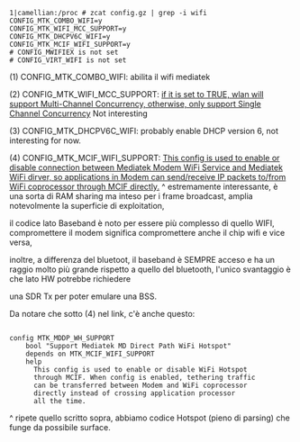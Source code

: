 ```
1|camellian:/proc # zcat config.gz | grep -i wifi                                                                                                                   
CONFIG_MTK_COMBO_WIFI=y
CONFIG_MTK_WIFI_MCC_SUPPORT=y
CONFIG_MTK_DHCPV6C_WIFI=y
CONFIG_MTK_MCIF_WIFI_SUPPORT=y
# CONFIG_MWIFIEX is not set
# CONFIG_VIRT_WIFI is not set
```

(1) CONFIG_MTK_COMBO_WIFI: abilita il wifi mediatek

(2) CONFIG_MTK_WIFI_MCC_SUPPORT:  [if it is set to TRUE, wlan will support Multi-Channel Concurrency, otherwise, only support Single Channel Concurrency](https://android.googlesource.com/kernel/mediatek/+/android-mtk-3.18/drivers/misc/mediatek/connectivity/Kconfig#241) Not interesting

(3) CONFIG_MTK_DHCPV6C_WIFI: probably enable DHCP version 6, not interesting for now.

(4) CONFIG_MTK_MCIF_WIFI_SUPPORT: [This config is used to enable or disable connection between Mediatek Modem WiFi Service and Mediatek WiFi dirver, so applications in Modem can send/receive IP packets to/from WiFi coprocessor through MCIF directly.](https://github.com/sameri2010/XiaomiRedmiNote10S_kernelOpenSource/blob/7094834e4fca19af2ca43a752debf95c0022b949/drivers/misc/mediatek/mddp/Kconfig#L9)
^ estremamente interessante, è una sorta di RAM sharing ma inteso per i frame broadcast, amplia notevolmente la superficie di exploitation,

il codice lato Baseband è noto per essere più complesso di quello WIFI, compromettere il modem significa compromettere anche il chip wifi e vice versa,

inoltre, a differenza del bluetoot, il baseband è SEMPRE acceso e ha un raggio molto più grande rispetto a quello del bluetooth, l'unico svantaggio è che lato HW potrebbe richiedere

una SDR Tx per poter emulare una BSS.

Da notare che sotto (4) nel link, c'è anche questo: 
```

config MTK_MDDP_WH_SUPPORT
	bool "Support Mediatek MD Direct Path WiFi Hotspot"
	depends on MTK_MCIF_WIFI_SUPPORT
	help
	  This config is used to enable or disable WiFi Hotspot
	  through MCIF. When config is enabled, tethering traffic
	  can be transferred between Modem and WiFi coprocessor
	  directly instead of crossing application processor
	  all the time.
```

^ ripete quello scritto sopra, abbiamo codice Hotspot (pieno di parsing) che funge da possibile surface.

